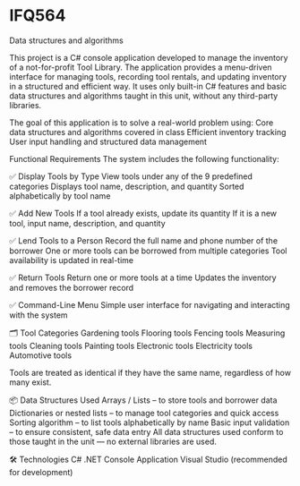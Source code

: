 # IFQ564
Data structures and algorithms 

This project is a C# console application developed to manage the inventory of a not-for-profit Tool Library. The application provides a menu-driven interface for managing tools, recording tool rentals, and updating inventory in a structured and efficient way. It uses only built-in C# features and basic data structures and algorithms taught in this unit, without any third-party libraries.

The goal of this application is to solve a real-world problem using:
Core data structures and algorithms covered in class
Efficient inventory tracking
User input handling and structured data management

Functional Requirements
The system includes the following functionality:

✅ Display Tools by Type
View tools under any of the 9 predefined categories
Displays tool name, description, and quantity
Sorted alphabetically by tool name

✅ Add New Tools
If a tool already exists, update its quantity
If it is a new tool, input name, description, and quantity

✅ Lend Tools to a Person
Record the full name and phone number of the borrower
One or more tools can be borrowed from multiple categories
Tool availability is updated in real-time

✅ Return Tools
Return one or more tools at a time
Updates the inventory and removes the borrower record

✅ Command-Line Menu
Simple user interface for navigating and interacting with the system

🗂️ Tool Categories
Gardening tools
Flooring tools
Fencing tools
Measuring tools
Cleaning tools
Painting tools
Electronic tools
Electricity tools
Automotive tools

Tools are treated as identical if they have the same name, regardless of how many exist.

📦 Data Structures Used
Arrays / Lists – to store tools and borrower data
Dictionaries or nested lists – to manage tool categories and quick access
Sorting algorithm – to list tools alphabetically by name
Basic input validation – to ensure consistent, safe data entry
All data structures used conform to those taught in the unit — no external libraries are used.

🛠️ Technologies
C#
.NET Console Application
Visual Studio (recommended for development)
